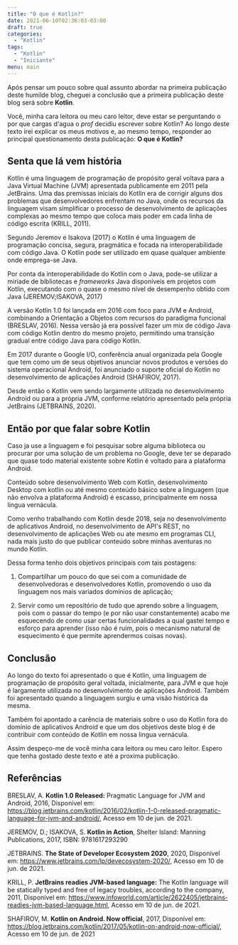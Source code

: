 ```yaml
---
title: "O que é Kotlin?"
date: 2021-06-10T02:36:03-03:00
draft: true
categories:
  - "Kotlin"
tags:
  - "Kotlin"
  - "Iniciante"
menu: main
---
```


Após pensar um pouco sobre qual assunto abordar na primeira publicação deste humilde blog, cheguei a conclusão que a primeira publicação deste blog será sobre **Kotlin**.
<!--more-->

Você, minha cara leitora ou meu caro leitor, deve estar se perguntando o por que cargas d'agua o *prof* decidiu escrever sobre Kotlin? Ao longo deste texto irei explicar os meus motivos e, ao mesmo tempo, responder ao principal questionamento desta publicação: **O que é Kotlin?**

## Senta que lá vem história
Kotlin é uma linguagem de programação de propósito geral voltava para a Java Virtual Machine (JVM) apresentada publicamente em 2011 pela JetBrains. Uma das premissas iniciais do Kotlin era de corrigir alguns dos problemas que desenvolvedores enfrentam no Java, onde os recursos da linguagem visam simplificar o processo de desenvolvimento de aplicações complexas ao mesmo tempo que coloca mais poder em cada linha de código escrita (KRILL, 2011).

Segundo Jeremov e Isakova (2017) o Kotlin é uma linguagem de programação concisa, segura, pragmática e focada na interoperabilidade com código Java. O Kotlin pode ser utilizado em quase qualquer ambiente onde emprega-se Java.

Por conta da interoperabilidade do Kotlin com o Java, pode-se utilizar a miríade de bibliotecas e *frameworks* Java disponíveis em projetos com Kotlin, executando com o quase o mesmo nível de desempenho obtido com Java (JEREMOV;ISAKOVA, 2017)

A versão Kotlin 1.0 foi lançada em 2016 com foco para JVM e Android, combinando a Orientação a Objetos com recursos do paradigma funcional (BRESLAV, 2016). Nessa versão já era possível fazer um mix de código Java com código Kotlin dentro do mesmo projeto, permitindo uma transição gradual entre código Java para código Kotlin.

Em 2017 durante o Google I/O, conferência anual organizada pela Google que tem como um de seus objetivos anunciar novos produtos e versões do sistema operacional Android, foi anunciado o suporte oficial do Kotlin no desenvolvimento de aplicações Android (SHAFIROV, 2017).

Desde então o Kotlin vem sendo largamente utilizada no desenvolvimento Android ou para a própria JVM, conforme relatório apresentado pela própria JetBrains (JETBRAINS, 2020).

## Então por que falar sobre Kotlin
Caso ja use a linguagem e foi pesquisar sobre alguma biblioteca ou procurar por uma solução de um problema no Google, deve ter se deparado que quase todo material existente sobre Kotlin é voltado para a plataforma Android.

Conteúdo sobre desenvolvimento Web com Kotlin, desenvolvimento Desktop com kotlin ou até mesmo conteúdo básico sobre a linguagem (que não envolva a plataforma Android) é escasso, principalmente em nossa lingua vernácula.

Como venho trabalhando com Kotlin desde 2018, seja no desenvolvimento de aplicativos Android, no desenvolvimento de API's REST, no desenvolvimento de aplicações Web ou ate mesmo em programas CLI, nada mais justo do que publicar conteúdo sobre minhas aventuras no mundo Kotlin.

Dessa forma tenho dois objetivos principais com tais postagens:

1. Compartilhar um pouco do que sei com a comunidade de desenvolvedoras e desenvolvedores Kotlin, promovendo o uso da linguagem nos mais variados domínios de aplicação;

2. Servir como um repositório de tudo que aprendo sobre a linguagem, pois com o passar do tempo (e por não usar constantemente) acabo me esquecendo de como usar certas funcionalidades a qual gastei tempo e esforço para aprender (isso não é ruim, pois o mecanismo natural de esquecimento é que permite aprendermos coisas novas).

## Conclusão
Ao longo do texto foi apresentado o que é Kotlin, uma linguagem de programação de propósito geral voltada, inicialmente, para JVM e que hoje é largamente utilizada no desenvolvimento de aplicações Android. Também foi apresentado quando a linguagem surgiu e uma visão histórica da mesma.

Também foi apontado a carência de materiais sobre o uso do Kotlin fora do domínio de aplicativos Android e que um dos objetivos deste blog é de contribuir com conteúdo de Kotlin em nossa lingua vernácula.

Assim despeço-me de você minha cara leitora ou meu caro leitor. Espero que tenha gostado deste texto e até a proxima publicação.


## Referências

BRESLAV, A. **Kotlin 1.0 Released:** Pragmatic Language for JVM and Android, 2016, Disponível em: <https://blog.jetbrains.com/kotlin/2016/02/kotlin-1-0-released-pragmatic-language-for-jvm-and-android/>, Acesso em 10 de jun. de 2021.

JEREMOV, D.; ISAKOVA, S. **Kotlin in Action**, Shelter Island: Manning Publications, 2017, ISBN: 9781617293290

JETBRAINS. **The State of Developer Ecosystem 2020**, 2020, Disponível em: <https://www.jetbrains.com/lp/devecosystem-2020/>, Acesso em 10 de jun. de 2021.

KRILL, P. **JetBrains readies JVM-based language:** The Kotlin language will be statically typed and free of legacy troubles, according to the company, 2011, Disponível em: <https://www.infoworld.com/article/2622405/jetbrains-readies-jvm-based-language.html>, Acesso em 10 de jun. de 2021.

SHAFIROV, M. **Kotlin on Android. Now official**, 2017, Disponível em: <https://blog.jetbrains.com/kotlin/2017/05/kotlin-on-android-now-official/>, Acesso em 10 de jun. de 2021